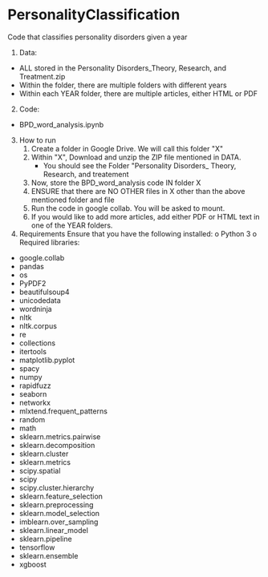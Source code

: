 # PersonalityClassification
Code that classifies personality disorders given a year

1.	Data:
   - ALL stored in the Personality Disorders_Theory, Research, and Treatment.zip
   - Within the folder, there are multiple folders with different years
   - Within each YEAR folder, there are multiple articles, either HTML or PDF
2.	Code:
  - BPD_word_analysis.ipynb
3. How to run
   1.	Create a folder in Google Drive. We will call this folder "X"
   2.	Within "X", Download and unzip the ZIP file mentioned in DATA.
        - You should see the Folder "Personality Disorders_ Theory, Research, and treatement
   3. Now, store the BPD_word_analysis code IN folder X
   4. ENSURE that there are NO OTHER files in X other than the above mentioned folder and file
   5. Run the code in google collab. You will be asked to mount.
   6. If you would like to add more articles, add either PDF or HTML text in one of the YEAR folders.
4. Requirements 
Ensure that you have the following installed: 
o	Python 3
o	Required libraries:  
- google.collab
- pandas
- os
- PyPDF2
- beautifulsoup4
- unicodedata
-  wordninja
-  nltk
-  nltk.corpus
-  re
-  collections
-  itertools
-  matplotlib.pyplot
-  spacy
-  numpy
-   rapidfuzz
-   seaborn
-   networkx
-   mlxtend.frequent_patterns
-   random
-   math
-   sklearn.metrics.pairwise
-   sklearn.decomposition
-   sklearn.cluster
-   sklearn.metrics
-   scipy.spatial
-   scipy
-   scipy.cluster.hierarchy
-   sklearn.feature_selection
-   sklearn.preprocessing
-   sklearn.model_selection
-   imblearn.over_sampling
-   sklearn.linear_model
-   sklearn.pipeline
-   tensorflow
-   sklearn.ensemble
-   xgboost



